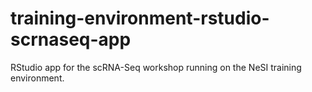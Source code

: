 # training-environment-rstudio-scrnaseq-app
RStudio app for the scRNA-Seq workshop running on the NeSI training environment.
